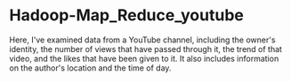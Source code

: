 # Hadoop-Map_Reduce_youtube

Here, I've examined data from a YouTube channel, including the owner's identity, the number of views that have passed through it, the trend of that video, and the likes that have been given to it. It also includes information on the author's location and the time of day.

